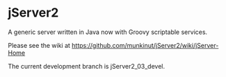 # jServer2

A generic server written in Java now with Groovy scriptable services.

Please see the wiki at https://github.com/munkinut/jServer2/wiki/jServer-Home

The current development branch is jServer2_03_devel.

